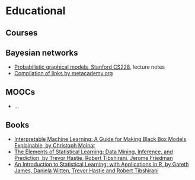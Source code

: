 # Educational

## Courses
## Bayesian networks
- [Probabilistic graphical models, Stanford CS228](https://ermongroup.github.io/cs228-notes/), lecture notes
- [Compilation of links by metacademy.org](https://metacademy.org/graphs/concepts/bayesian_networks#focus=bayesian_networks&mode=learn)

## MOOCs
- ...

## Books
- [Interpretable Machine Learning: A Guide for Making Black Box Models Explainable, by Christoph Molnar](https://christophm.github.io/interpretable-ml-book/)
- [The Elements of Statistical Learning: Data Mining, Inference, and Prediction, by Trevor Hastie, Robert Tibshirani, Jerome Friedman](https://web.stanford.edu/~hastie/ElemStatLearn/)
- [An Introduction to Statistical Learning: with Applications in R, by Gareth James, Daniela Witten, Trevor Hastie and Robert Tibshirani](http://faculty.marshall.usc.edu/gareth-james/ISL/)
